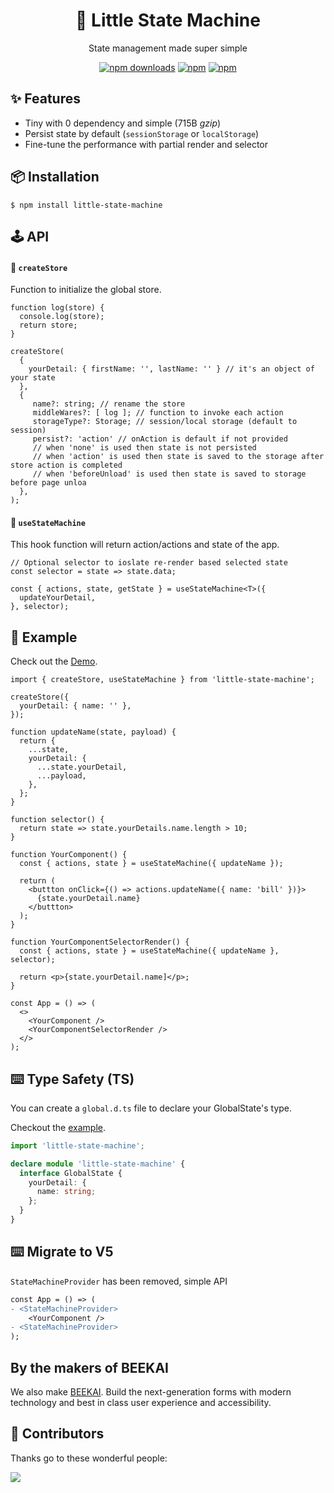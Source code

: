 <div align="center">
    <h1>📠 Little State Machine</h1>
    
State management made super simple
</div>

<div align="center">

[![npm downloads](https://img.shields.io/npm/dm/little-state-machine.svg?style=for-the-badge)](https://www.npmjs.com/package/little-state-machine)
[![npm](https://img.shields.io/npm/dt/little-state-machine.svg?style=for-the-badge)](https://www.npmjs.com/package/little-state-machine)
[![npm](https://img.shields.io/bundlephobia/minzip/little-state-machine?style=for-the-badge)](https://bundlephobia.com/result?p=little-state-machine)

</div>

<h2>✨ Features</h2>

- Tiny with 0 dependency and simple (715B _gzip_)
- Persist state by default (`sessionStorage` or `localStorage`)
- Fine-tune the performance with partial render and selector

<h2>📦 Installation</h2>

    $ npm install little-state-machine

<h2>🕹 API</h2>

#### 🔗 `createStore`

Function to initialize the global store.

```tsx
function log(store) {
  console.log(store);
  return store;
}

createStore(
  {
    yourDetail: { firstName: '', lastName: '' } // it's an object of your state
  },
  {
     name?: string; // rename the store
     middleWares?: [ log ]; // function to invoke each action
     storageType?: Storage; // session/local storage (default to session)
     persist?: 'action' // onAction is default if not provided
     // when 'none' is used then state is not persisted
     // when 'action' is used then state is saved to the storage after store action is completed
     // when 'beforeUnload' is used then state is saved to storage before page unloa
  },
);
```

#### 🔗 `useStateMachine`

This hook function will return action/actions and state of the app.

```tsx
// Optional selector to ioslate re-render based selected state
const selector = state => state.data;

const { actions, state, getState } = useStateMachine<T>({
  updateYourDetail,
}, selector);
```

<h2>📖 Example</h2>

Check out the <a href="https://codesandbox.io/p/sandbox/compassionate-forest-ql3f56?workspaceId=ws_4xFLLpCJQLXZtvdkd1DS72">Demo</a>.

```tsx
import { createStore, useStateMachine } from 'little-state-machine';

createStore({
  yourDetail: { name: '' },
});

function updateName(state, payload) {
  return {
    ...state,
    yourDetail: {
      ...state.yourDetail,
      ...payload,
    },
  };
}

function selector() {
  return state => state.yourDetails.name.length > 10;
}

function YourComponent() {
  const { actions, state } = useStateMachine({ updateName });

  return (
    <buttton onClick={() => actions.updateName({ name: 'bill' })}>
      {state.yourDetail.name}
    </buttton>
  );
}

function YourComponentSelectorRender() {
  const { actions, state } = useStateMachine({ updateName }, selector);

  return <p>{state.yourDetail.name]</p>;
}

const App = () => (
  <>
    <YourComponent />
    <YourComponentSelectorRender />
  </>
);
```

## ⌨️ Type Safety (TS)

You can create a `global.d.ts` file to declare your GlobalState's type.

Checkout the [example](https://codesandbox.io/s/typescript-forked-xs30h).

```ts
import 'little-state-machine';

declare module 'little-state-machine' {
  interface GlobalState {
    yourDetail: {
      name: string;
    };
  }
}
```

## ⌨️ Migrate to V5

`StateMachineProvider` has been removed, simple API

```diff
const App = () => (
- <StateMachineProvider>
    <YourComponent />
- <StateMachineProvider>
);
```

## By the makers of BEEKAI

We also make [BEEKAI](https://www.beekai.com/). Build the next-generation forms with modern technology and best in class user experience and accessibility.

<h2>🤝 Contributors</h2>

Thanks go to these wonderful people:

<a href="https://github.com/beekai-oss/little-state-machine/graphs/contributors">
  <img src="https://contrib.rocks/image?repo=beekai-oss/little-state-machine" />
</a>
